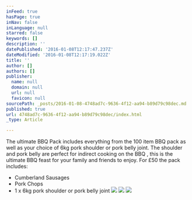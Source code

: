 ```yaml
---
inFeed: true
hasPage: true
inNav: false
inLanguage: null
starred: false
keywords: []
description: ''
datePublished: '2016-01-08T12:17:47.237Z'
dateModified: '2016-01-08T12:17:19.022Z'
title: ''
author: []
authors: []
publisher:
  name: null
  domain: null
  url: null
  favicon: null
sourcePath: _posts/2016-01-08-4748ad7c-9636-4f12-aa94-b89d79c98dec.md
published: true
url: 4748ad7c-9636-4f12-aa94-b89d79c98dec/index.html
_type: Article

---
```

The ultimate BBQ Pack includes everything from the 100 item
BBQ pack as well as your choice of 6kg pork shoulder or pork belly joint. The
shoulder and pork belly are perfect for indirect cooking on the BBQ , this is
the ultimate BBQ feast for your family and friends to enjoy. For £50 the pack
includes:

* Cumberland Sausages
* Pork Chops
* 1 x 6kg pork shoulder or pork belly joint
![](https://the-grid-user-content.s3-us-west-2.amazonaws.com/d648e187-18e2-4371-af08-d2f2581765aa.jpg)
![](https://the-grid-user-content.s3-us-west-2.amazonaws.com/721e3e7d-9c86-4ce6-8be7-d853c706b656.jpg)
![](https://the-grid-user-content.s3-us-west-2.amazonaws.com/f6993845-270c-43fd-8f2a-904e5c76c973.jpg)